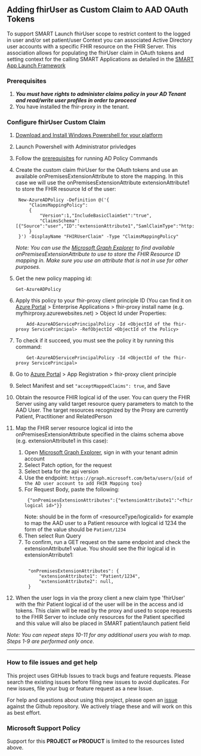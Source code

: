 ## Adding fhirUser as Custom Claim to AAD OAuth Tokens
To support SMART Launch fhirUser scope to restrict content to the logged in user and/or set patient/user Context you can associated Active Directory user accounts with a specific FHIR resource on the FHIR Server.  This association allows for populating the fhirUser claim in OAuth tokens and setting context for the calling SMART Applications as detailed in the [SMART App Launch Framework](http://www.hl7.org/fhir/smart-app-launch/)</br>

### Prerequisites
1. <B><I>You must have rights to administer claims policy in your AD Tenant and read/write user profiles in order to proceed</B></I>
2. You have installed the fhir-proxy in the tenant.

### Configure fhirUser Custom Claim
1. [Download and Install Windows Powershell for your platform](https://docs.microsoft.com/en-us/powershell/scripting/install/installing-powershell?view=powershell-7.1)
2. Launch Powershell with Administrator privledges
3. Follow the [prerequisites](https://docs.microsoft.com/en-us/azure/active-directory/develop/active-directory-claims-mapping#prerequisites) for running AD Policy Commands
4. Create the custom claim fhirUser for the OAuth tokens and use an available onPremisesExtensionAttribute to store the mapping. In this case we will use the onPremisesExtensionAttribute extensionAttribute1 to store the FHIR resource Id of the user:
   ```
    New-AzureADPolicy -Definition @('{
        "ClaimsMappingPolicy":
        {
            "Version":1,"IncludeBasicClaimSet":"true", 
            "ClaimsSchema": [{"Source":"user","ID":"extensionAttribute1","SamlClaimType":"http://schemas.xmlsoap.org/ws/2005/05/identity/claims/fhirUser","JwtClaimType":"fhirUser"}]
        }
    }') -DisplayName "FHIRUserClaim" -Type "ClaimsMappingPolicy"
    ```
    <I>Note: You can use the [Microsoft Graph Explorer](https://developer.microsoft.com/en-us/graph/graph-explorer) to find available onPremisesExtensionAttribute to use to store the FHIR Resource ID mapping in. Make sure you use an attribute that is not in use for other purposes.</I>

5. Get the new policy mapping id:
    ```
    Get-AzureADPolicy
    ```
6. Apply this policy to your fhir-proxy client principle ID (You can find it on [Azure Portal](https://portal.azure.com) > Enterprise Applications > fhir-proxy install name (e.g. myfhirproxy.azurewebsites.net) > Object Id under Properties:
    ```
        Add-AzureADServicePrincipalPolicy -Id <ObjectId of the fhir-proxy ServicePrincipal> -RefObjectId <ObjectId of the Policy>
    ```
7. To check if it succeed, you must see the policy it by running this command:
    ```
        Get-AzureADServicePrincipalPolicy -Id <ObjectId of the fhir-proxy ServicePrincipal>
    ```
8. Go to [Azure Portal](https://portal.azure.com) > App Registration > fhir-proxy client principle
9. Select Manifest and set ```"acceptMappedClaims": true```, and Save
10. Obtain the resource FHIR logical id of the user. You can query the FHIR Server using any valid target resource query parameters to match to the AAD User. The target resources recognized by the Proxy are currently Patient, Practitioner and RelatedPerson
11. Map the FHIR server resource logical id into the onPremisesExtensionAttribute specified in the claims schema above (e.g. extensionAttribute1 in this case):
    1. Open [Microsoft Graph Explorer](https://developer.microsoft.com/en-us/graph/graph-explorer), sign in with your tenant admin account 
    2. Select Patch option, for the request
    3. Select beta for the api version
    4. Use the endpoint: ```https://graph.microsoft.com/beta/users/{oid of the AD user account to add FHIR Mapping too}```
    5. For Request Body, paste the following:
       ```
        {"onPremisesExtensionAttributes":{"extensionAttribute1":"<fhir logical id>"}}
       ```
        Note: <fhir logical id> should be in the form of <resourceType/logicalid> for example to map the AAD user to a Patient resource with logical id 1234 the form of the value should be ```Patient/1234```
    5. Then select Run Query
    6. To confirm, run a GET request on the same endpoint and check the extensionAttribute1 value. You should see the fhir logical id in extensionAtrribute1:
```
        
        "onPremisesExtensionAttributes": {
            "extensionAttribute1": "Patient/1234",
            "extensionAttribute2": null,
        }
```      
12. When the user logs in via the proxy client a new claim type 'fhirUser' with the fhir Patient logical id of the user will be in the access and id tokens. This claim will be read by the proxy and used to scope requests to the FHIR Server to include only resources for the Patient specified and this value will also be placed in SMART patient/launch patient field

<I>Note: You can repeat steps 10-11 for any additional users you wish to map. Steps 1-9 are performed only once.</I>

---

### How to file issues and get help  

This project uses GitHub Issues to track bugs and feature requests. Please search the existing 
issues before filing new issues to avoid duplicates.  For new issues, file your bug or 
feature request as a new Issue.

For help and questions about using this project, please open an [issue](https://github.com/microsoft/fhir-proxy/issues) against the Github repository. We actively triage these and will work on this as best effort.

### Microsoft Support Policy  

Support for this **PROJECT or PRODUCT** is limited to the resources listed above.
